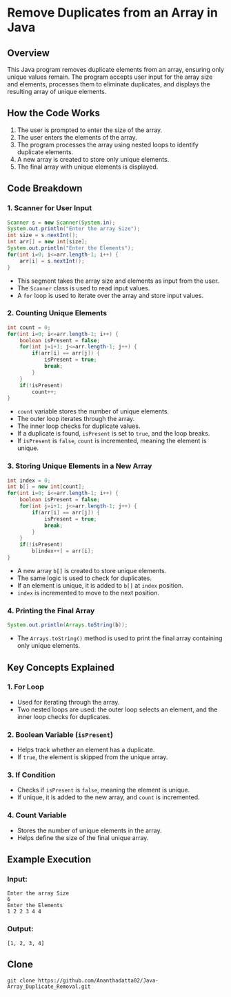 




# Remove Duplicates from an Array in Java

## Overview
This Java program removes duplicate elements from an array, ensuring only unique values remain. The program accepts user input for the array size and elements, processes them to eliminate duplicates, and displays the resulting array of unique elements.

## How the Code Works
1. The user is prompted to enter the size of the array.
2. The user enters the elements of the array.
3. The program processes the array using nested loops to identify duplicate elements.
4. A new array is created to store only unique elements.
5. The final array with unique elements is displayed.

## Code Breakdown

### 1. Scanner for User Input
```java
Scanner s = new Scanner(System.in);
System.out.println("Enter the array Size");
int size = s.nextInt();
int arr[] = new int[size];
System.out.println("Enter the Elements");
for(int i=0; i<=arr.length-1; i++) {
    arr[i] = s.nextInt();
}
```
- This segment takes the array size and elements as input from the user.
- The `Scanner` class is used to read input values.
- A `for` loop is used to iterate over the array and store input values.

### 2. Counting Unique Elements
```java
int count = 0;
for(int i=0; i<=arr.length-1; i++) {
    boolean isPresent = false;
    for(int j=i+1; j<=arr.length-1; j++) {
        if(arr[i] == arr[j]) {
            isPresent = true;
            break;
        }
    }
    if(!isPresent)
        count++;
}
```
- `count` variable stores the number of unique elements.
- The outer loop iterates through the array.
- The inner loop checks for duplicate values.
- If a duplicate is found, `isPresent` is set to `true`, and the loop breaks.
- If `isPresent` is `false`, `count` is incremented, meaning the element is unique.

### 3. Storing Unique Elements in a New Array
```java
int index = 0;
int b[] = new int[count];
for(int i=0; i<=arr.length-1; i++) {
    boolean isPresent = false;
    for(int j=i+1; j<=arr.length-1; j++) {
        if(arr[i] == arr[j]) {
            isPresent = true;
            break;
        }
    }
    if(!isPresent)
        b[index++] = arr[i];
}
```
- A new array `b[]` is created to store unique elements.
- The same logic is used to check for duplicates.
- If an element is unique, it is added to `b[]` at `index` position.
- `index` is incremented to move to the next position.

### 4. Printing the Final Array
```java
System.out.println(Arrays.toString(b));
```
- The `Arrays.toString()` method is used to print the final array containing only unique elements.

## Key Concepts Explained

### 1. **For Loop**
- Used for iterating through the array.
- Two nested loops are used: the outer loop selects an element, and the inner loop checks for duplicates.

### 2. **Boolean Variable (`isPresent`)**
- Helps track whether an element has a duplicate.
- If `true`, the element is skipped from the unique array.

### 3. **If Condition**
- Checks if `isPresent` is `false`, meaning the element is unique.
- If unique, it is added to the new array, and `count` is incremented.

### 4. **Count Variable**
- Stores the number of unique elements in the array.
- Helps define the size of the final unique array.

## Example Execution
### Input:
```
Enter the array Size
6
Enter the Elements
1 2 2 3 4 4
```

### Output:
```
[1, 2, 3, 4]
```

## Clone
```
git clone https://github.com/Ananthadatta02/Java-Array_Duplicate_Removal.git
```
